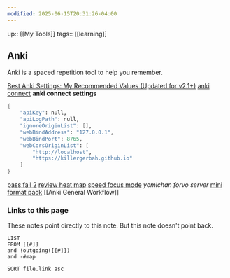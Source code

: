 ```yaml
---
modified: 2025-06-15T20:31:26-04:00
---
```


up::  [[My Tools]]
tags:: [[learning]]

## Anki

Anki is a spaced repetition tool to help you remember. 



[Best Anki Settings: My Recommended Values (Updated for v2.1+)](https://leananki.com/best-settings/)
[anki connect](https://ankiweb.net/shared/info/2055492159)
**anki connect settings**
```scheme
{
	"apiKey": null,
	"apiLogPath": null,
	"ignoreOriginList": [],	
	"webBindAddress": "127.0.0.1",
	"webBindPort": 8765,
	"webCorsOriginList": [
		"http://localhost",
		"https://killergerbah.github.io"
	]
}
```
[pass fail 2](https://ankiweb.net/shared/info/876946123)
[review heat map](https://ankiweb.net/shared/info/1771074083)
[speed focus mode](https://ankiweb.net/shared/info/1046608507)
_yomichan forvo server_
[mini format pack](https://ankiweb.net/shared/info/295889520)
[[Anki General Workflow]]
### Links to this page
These notes point directly to this note. But this note doesn't point back.
```dataview
LIST
FROM [[#]]
and !outgoing([[#]])
and -#map

SORT file.link asc
```



